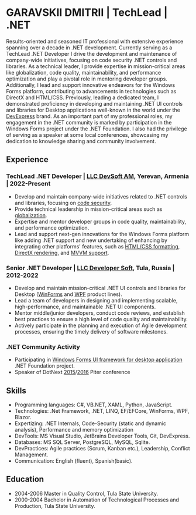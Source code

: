 # GARAVSKII DMITRII | TechLead | .NET

Results-oriented and seasoned IT professional with extensive experience spanning over a decade in .NET development. Currently serving as a TechLead .NET Developer I drive the development and maintenance of company-wide initiatives, focusing on code security .NET controls and libraries. As a technical leader, I provide expertise in mission-critical areas like globalization, code quality, maintainability, and performance optimization and play a pivotal role in mentoring developer groups. Additionally, I lead and support innovative endeavors for the Windows Forms platform, contributing to advancements in technologies such as DirectX and HTML/CSS. Previously, leading a dedicated team, I demonstrated proficiency in developing and maintaining .NET UI controls and libraries for Desktop applications well-known in the world under the [DevExpress](https://www.devexpress.com/) brand. As an important part of my professional roles, my engagement in the .NET community is marked by participation in the Windows Forms project under the .NET Foundation. I also had the privilege of serving as a speaker at some local conferences, showcasing my dedication to knowledge sharing and community involvement.


## Experience

### TechLead .NET Developer | [LLC DevSoft AM](https://www.devsoft.am/), Yerevan, Armenia | 2022-Present

- Develop and maintain company-wide initiatives related to .NET controls and libraries, focusing on [code security](https://docs.devexpress.com/GeneralInformation/403365/security).
- Provide technical leadership in mission-critical areas such as [globalization](https://www.devexpress.com/subscriptions/new-2023-2.xml#localization).
- Expertise and mentor developer groups in code quality, maintainability, and performance optimization.
- Lead and support next-gen innovations for the Windows Forms platform like adding .NET support and new undertaking of enhancing by integrating other platforms' features, such as [HTML/CSS formatting](https://www.devexpress.com/winforms/html-css/), [DirectX rendering](https://www.devexpress.com/winforms/directx/), and [MVVM support](https://community.devexpress.com/blogs/winforms/archive/2022/11/28/devexpress-mvvm-framework-for-winforms.aspx).

### Senior .NET Developer | [LLC Developer Soft](https://www.developersoft.ru/), Tula, Russia | 2012-2022

- Develop and maintain mission-critical .NET UI controls and libraries for Desktop ([WinForms](https://www.devexpress.com/products/net/controls/winforms/) and [WPF](https://www.devexpress.com/products/net/controls/wpf/) product lines).
- Lead a team of developers in designing and implementing scalable, high-performance, and maintainable .NET UI components.
- Mentor middle/junior developers, conduct code reviews, and establish best practices to ensure a high level of code quality and maintainability.
- Actively participate in the planning and execution of Agile development processes, ensuring the timely delivery of software milestones.

### .NET Community Activity

- Participating in [Windows Forms UI framework for desktop application](https://github.com/dotnet/winforms) .NET Foundation project.
- Speaker of DotNext [2015](https://2015.dotnext-piter.ru/#garavsky_talk)/[2016](https://2016.dotnext-piter.ru/talks/garavskiy/) Piter conference

## Skills

* Programming languages: C#, VB.NET, XAML, Python, JavaScript. 
* Technologies: .Net Framework, .NET, LINQ, EF/EFCore, WinForms, WPF, Blazor. 
* Expertizing: .NET Internals, Code-Security (static and dynamic analysis), Performance and memory optimization
* DevTools: MS Visual Studio, JetBrains Developer Tools, Git, DevExpress.
* Databases: MS SQL Server, PostgreSQL, MySQL, Sqlite.
* DevPractices: Agile practices (Scrum, Kanban etc.), Leadership, Conflict Management.
* Communication: English (fluent), Spanish(basic).

## Education

* 2004-2006 Master in Quality Control, Tula State University.
* 2000-2004 Bachelor in Automation of Technological Processes and Production, Tula State University.
